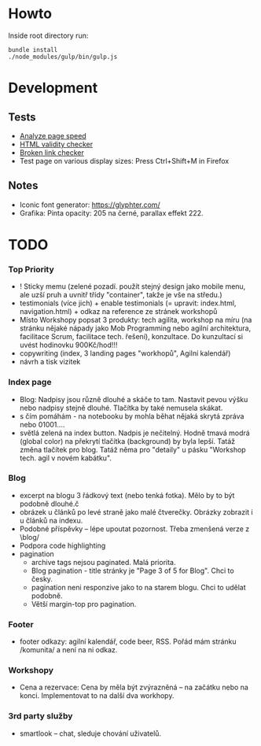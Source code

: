 # Howto

Inside root directory run:

```
bundle install
./node_modules/gulp/bin/gulp.js
```

# Development

## Tests

- [Analyze page speed](https://developers.google.com/speed/pagespeed/insights/)
- [HTML validity checker](https://validator.w3.org)
- [Broken link checker](https://www.drlinkcheck.com/)
- Test page on various display sizes: Press Ctrl+Shift+M in Firefox

## Notes

- Iconic font generator: https://glyphter.com/
- Grafika: Pinta opacity: 205 na černé, parallax effekt 222.

# TODO

### Top Priority

- ! Sticky memu (zelené pozadí. použít stejný design jako mobile menu, ale uzší pruh a uvnitř třídy "container", takže je vše na středu.)
- testimonials (více jich) + enable testimonials (= upravit: index.html, navigation.html) + odkaz na reference ze stránek workshopů
- Místo Workshopy popsat 3 produkty: tech agilita, workshop na míru (na stránku nějaké nápady jako Mob Programming nebo agilní architektura, facilitace Scrum, facilitace tech. řešení), konzultace. Do kunzultací si uvést hodinovku 900Kč/hod!!!
- copywriting (index, 3 landing pages "workhopů", Agilní kalendář)
- návrh a tisk vizitek

### Index page

- Blog: Nadpisy jsou různě dlouhé a skáče to tam. Nastavit pevou výšku nebo nadpisy stejně dlouhé. Tlačítka by také nemusela skákat.
- s čím pomáhám - na notebooku by mohla běhat nějaká skrytá zpráva nebo 01001….
- světlá zelená na index button. Nadpis je nečitelný. Hodně tmavá modrá (global color) na překrytí tlačítka (background) by byla lepší. Tatáž změna tlačítek pro blog. Tatáž něma pro "detaily" u pásku "Workshop tech. agil v novém kabátku".

### Blog

- excerpt na blogu 3 řádkový text (nebo tenká fotka). Mělo by to být podobně dlouhé.č
- obrázek u článků po levé straně jako malé čtverečky. Obrázky zobrazit i u článků na indexu.
- Podobné příspěvky – lépe upoutat pozornost. Třeba zmenšená verze z \blog/
- Podpora code highlighting
- pagination
    - archive tags nejsou paginated. Malá priorita.
    - Blog pagination - title stránky je "Page 3 of 5 for Blog". Chci to česky.
    - pagination neni responzive jako to na starem blogu. Chci to udělat podobně.
    - Větší margin-top pro pagination.

### Footer

- footer odkazy: agilní kalendář, code beer, RSS. Pořád mám stránku /komunita/ a není na ni odkaz.

### Workshopy

- Cena a rezervace: Cena by měla být zvýrazněná – na začátku nebo na konci. Implementovat to na další dva workhopy.

### 3rd party služby

- smartlook – chat, sleduje chování uživatelů.
